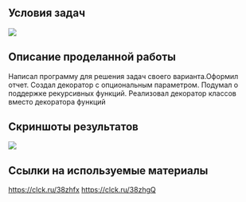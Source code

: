 ## Условия задач
![](https://i.imgur.com/UZNAO8x.png)
## Описание проделанной работы
Написал программу для решения задач своего варианта.Оформил отчет. Создал декоратор с опциональным параметром. Подумал о поддержке рекурсивных функций. Реализовал декоратор классов вместо декоратора функций
## Скриншоты результатов
![](https://i.imgur.com/yka17IQ.png)
## Ссылки на используемые материалы
<https://clck.ru/38zhfx>
<https://clck.ru/38zhgQ>